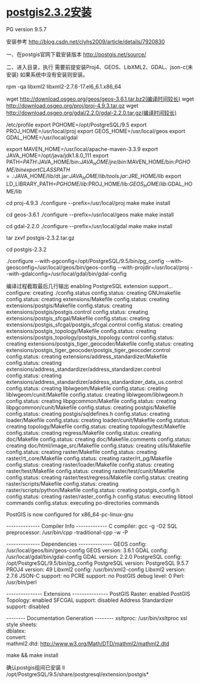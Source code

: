 # [postgis2.3.2安装](http://note.youdao.com/noteshare?id=274597a7297cb46ad2c7c0a16b7ef63d&sub=76754038F1D34FE4BDE2C6B42408DC72)

PG version 9.5.7

安装参考 http://blog.csdn.net/clyhs2009/article/details/7920830

一、在postgis官网下载安装版本
http://postgis.net/source/

二、进入目录，执行
需要前提安装Proj4、GEOS、LibXML2、GDAL、json-c(未安装)
如果系统中没有安装则安装。

rpm -qa libxml2
libxml2-2.7.6-17.el6_6.1.x86_64

wget http://download.osgeo.org/geos/geos-3.6.1.tar.bz2(编译时间较长)
wget http://download.osgeo.org/proj/proj-4.9.3.tar.gz
wget http://download.osgeo.org/gdal/2.2.0/gdal-2.2.0.tar.gz(编译时间较长)

/etc/profile
export PGHOME=/opt/PostgreSQL/9.5
export PROJ_HOME=/usr/local/proj
export GEOS_HOME=/usr/local/geos
export GDAL_HOME=/usr/local/gdal

export MAVEN_HOME=/usr/local/apache-maven-3.3.9
export JAVA_HOME=/opt/java/jdk1.8.0_111
export PATH=$PATH:$JAVA_HOME/bin:$JAVA_HOME/jre/bin:$MAVEN_HOME/bin:$PGHOME/bin
export CLASSPATH=.:$JAVA_HOME/lib/dt.jar:$JAVA_HOME/lib/tools.jar:$JRE_HOME/lib
export LD_LIBRARY_PATH=$PGHOME/lib:$PROJ_HOME/lib:$GEOS_HOME/lib:$GDAL_HOME/lib

cd proj-4.9.3
./configure --prefix=/usr/local/proj
make  make install

cd geos-3.6.1
./configure --prefix=/usr/local/geos
make make install

cd gdal-2.2.0
./configure --prefix=/usr/local/gdal
make make install

tar zxvf postgis-2.3.2.tar.gz

cd postgis-2.3.2

./configure --with-pgconfig=/opt/PostgreSQL/9.5/bin/pg_config --with-geosconfig=/usr/local/geos/bin/geos-config --with-projdir=/usr/local/proj --with-gdalconfig=/usr/local/gdal/bin/gdal-config

编译过程截取最后几行输出
enabling PostgreSQL extension support...
configure: creating ./config.status
config.status: creating GNUmakefile
config.status: creating extensions/Makefile
config.status: creating extensions/postgis/Makefile
config.status: creating extensions/postgis/postgis.control
config.status: creating extensions/postgis_sfcgal/Makefile
config.status: creating extensions/postgis_sfcgal/postgis_sfcgal.control
config.status: creating extensions/postgis_topology/Makefile
config.status: creating extensions/postgis_topology/postgis_topology.control
config.status: creating extensions/postgis_tiger_geocoder/Makefile
config.status: creating extensions/postgis_tiger_geocoder/postgis_tiger_geocoder.control
config.status: creating extensions/address_standardizer/Makefile
config.status: creating extensions/address_standardizer/address_standardizer.control
config.status: creating extensions/address_standardizer/address_standardizer_data_us.control
config.status: creating liblwgeom/Makefile
config.status: creating liblwgeom/cunit/Makefile
config.status: creating liblwgeom/liblwgeom.h
config.status: creating libpgcommon/Makefile
config.status: creating libpgcommon/cunit/Makefile
config.status: creating postgis/Makefile
config.status: creating postgis/sqldefines.h
config.status: creating loader/Makefile
config.status: creating loader/cunit/Makefile
config.status: creating topology/Makefile
config.status: creating topology/test/Makefile
config.status: creating regress/Makefile
config.status: creating doc/Makefile
config.status: creating doc/Makefile.comments
config.status: creating doc/html/image_src/Makefile
config.status: creating utils/Makefile
config.status: creating raster/Makefile
config.status: creating raster/rt_core/Makefile
config.status: creating raster/rt_pg/Makefile
config.status: creating raster/loader/Makefile
config.status: creating raster/test/Makefile
config.status: creating raster/test/cunit/Makefile
config.status: creating raster/test/regress/Makefile
config.status: creating raster/scripts/Makefile
config.status: creating raster/scripts/python/Makefile
config.status: creating postgis_config.h
config.status: creating raster/raster_config.h
config.status: executing libtool commands
config.status: executing po-directories commands

  PostGIS is now configured for x86_64-pc-linux-gnu

 -------------- Compiler Info ------------- 
  C compiler:           gcc -g -O2
  SQL preprocessor:     /usr/bin/cpp -traditional-cpp -w -P

 -------------- Dependencies -------------- 
  GEOS config:          /usr/local/geos/bin/geos-config
  GEOS version:         3.6.1
  GDAL config:          /usr/local/gdal/bin/gdal-config
  GDAL version:         2.2.0
  PostgreSQL config:    /opt/PostgreSQL/9.5/bin/pg_config
  PostgreSQL version:   PostgreSQL 9.5.7
  PROJ4 version:        49
  Libxml2 config:       /usr/bin/xml2-config
  Libxml2 version:      2.7.6
  JSON-C support:       no
  PCRE support:         no
  PostGIS debug level:  0
  Perl:                 /usr/bin/perl

 --------------- Extensions --------------- 
  PostGIS Raster:       enabled
  PostGIS Topology:     enabled
  SFCGAL support:       disabled
  Address Standardizer support:       disabled

 -------- Documentation Generation -------- 
  xsltproc:             /usr/bin/xsltproc
  xsl style sheets:     
  dblatex:              
  convert:              
  mathml2.dtd:          http://www.w3.org/Math/DTD/mathml2/mathml2.dtd

make && make install

确认postgis组间已安装
ll /opt/PostgreSQL/9.5/share/postgresql/extension/postgis*
